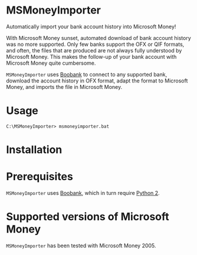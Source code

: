 # MSMoneyImporter
Automatically import your bank account history into Microsoft Money!

With Microsoft Money sunset, automated download of bank account history was no more supported. Only few banks support the OFX or QIF formats, and often, the files that are produced are not always fully understood by Microsoft Money. This makes the follow-up of your bank account with Microsoft Money quite cumbersome.

`MSMoneyImporter` uses [Boobank](http://weboob.org/applications/boobank) to connect to any supported bank, download the account history in OFX format, adapt the format to Microsoft Money, and imports the file in Microsoft Money.

# Usage
```batch
C:\MSMoneyImporter> msmoneyimporter.bat
```

# Installation

# Prerequisites
`MSMoneyImporter` uses [Boobank](http://weboob.org/applications/boobank), which in turn require [Python 2](https://www.python.org/downloads/).

# Supported versions of Microsoft Money
`MSMoneyImporter` has been tested with Microsoft Money 2005.

